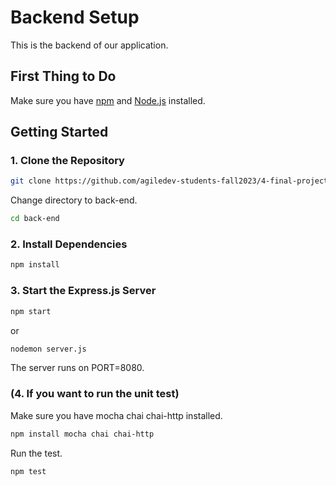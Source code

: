 # Backend Setup
This is the backend of our application.
## First Thing to Do
Make sure you have [npm](https://www.npmjs.com/) and [Node.js](https://nodejs.org/) installed.

## Getting Started

### 1. Clone the Repository


```bash
git clone https://github.com/agiledev-students-fall2023/4-final-project-bball-player-track.git
```
Change directory to back-end.

```bash
cd back-end
```

### 2. Install Dependencies

```bash
npm install
```

### 3. Start the Express.js Server

```bash
npm start
```
or
```bash
nodemon server.js
```
The server runs on PORT=8080. 

### (4. If you want to run the unit test)
Make sure you have mocha chai chai-http installed.
```bash
npm install mocha chai chai-http
```
Run the test.
```bash
npm test
```